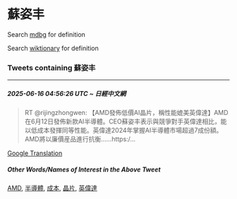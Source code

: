# 蘇姿丰

Search [mdbg](https://www.mdbg.net/chinese/dictionary?page=worddict&wdrst=0&wdqb=蘇姿丰) for definition

Search [wiktionary](https://en.wiktionary.org/wiki/蘇姿丰) for definition

### Tweets containing 蘇姿丰

___
##### 2025-06-16 04:56:26 UTC ~ 日經中文網
> RT @rijingzhongwen: 【AMD發佈低價AI晶片，稱性能媲美英偉達】AMD在6月12日發佈新款AI半導體。CEO蘇姿丰表示與競爭對手英偉達相比，能以低成本發揮同等性能。英偉達2024年掌握AI半導體市場超過7成份額。AMD將以廉價産品進行抗衡……https:/…

[Google Translation](https://translate.google.com/?hi=en&tab=TT&sl=zh-CN&tl=en&op=translate&text=RT+%40rijingzhongwen%3A+%E3%80%90AMD%E7%99%BC%E4%BD%88%E4%BD%8E%E5%83%B9AI%E6%99%B6%E7%89%87%EF%BC%8C%E7%A8%B1%E6%80%A7%E8%83%BD%E5%AA%B2%E7%BE%8E%E8%8B%B1%E5%81%89%E9%81%94%E3%80%91AMD%E5%9C%A86%E6%9C%8812%E6%97%A5%E7%99%BC%E4%BD%88%E6%96%B0%E6%AC%BEAI%E5%8D%8A%E5%B0%8E%E9%AB%94%E3%80%82CEO%E8%98%87%E5%A7%BF%E4%B8%B0%E8%A1%A8%E7%A4%BA%E8%88%87%E7%AB%B6%E7%88%AD%E5%B0%8D%E6%89%8B%E8%8B%B1%E5%81%89%E9%81%94%E7%9B%B8%E6%AF%94%EF%BC%8C%E8%83%BD%E4%BB%A5%E4%BD%8E%E6%88%90%E6%9C%AC%E7%99%BC%E6%8F%AE%E5%90%8C%E7%AD%89%E6%80%A7%E8%83%BD%E3%80%82%E8%8B%B1%E5%81%89%E9%81%942024%E5%B9%B4%E6%8E%8C%E6%8F%A1AI%E5%8D%8A%E5%B0%8E%E9%AB%94%E5%B8%82%E5%A0%B4%E8%B6%85%E9%81%8E7%E6%88%90%E4%BB%BD%E9%A1%8D%E3%80%82AMD%E5%B0%87%E4%BB%A5%E5%BB%89%E5%83%B9%E7%94%A3%E5%93%81%E9%80%B2%E8%A1%8C%E6%8A%97%E8%A1%A1%E2%80%A6%E2%80%A6https%3A%2F%E2%80%A6)
##### Other Words/Names of Interest in the Above Tweet
[AMD](AMD.md), [半導體](半導體.md), [成本](成本.md), [晶片](晶片.md), [英偉達](英偉達.md)
